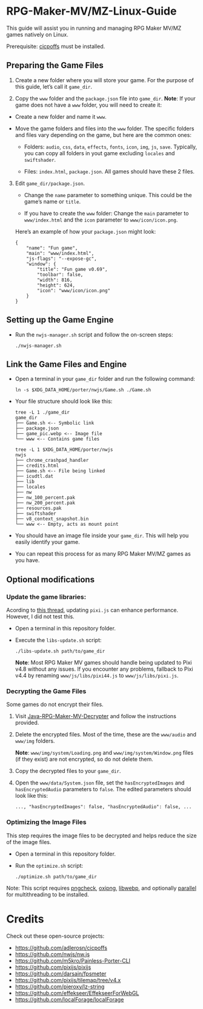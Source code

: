 # RPG-Maker-MV/MZ-Linux-Guide
This guide will assist you in running and managing RPG Maker MV/MZ games natively on Linux.

Prerequisite: [cicpoffs](https://github.com/adlerosn/cicpoffs) must be installed.

## Preparing the Game Files
1. Create a new folder where you will store your game. For the purpose of this guide, let’s call it `game_dir`.

2. Copy the `www` folder and the `package.json` file into `game_dir`.
    **Note**: If your game does not have a `www` folder, you will need to create it:
- Create a new folder and name it `www`.

- Move the game folders and files into the `www` folder. The specific folders and files vary depending on the game, but here are the common ones:
    - Folders: `audio`, `css`, `data`, `effects`, `fonts`, `icon`, `img`, `js`, `save`. Typically, you can copy all folders in yout game excluding `locales` and `swiftshader`.

    - Files: `index.html`, `package.json`. All games should have these 2 files.

3. Edit `game_dir/package.json`.
    - Change the `name` parameter to something unique. This could be the game’s name or `title`.

    - If you have to create the `www` folder: Change the `main` parameter to `www/index.html` and the `icon` parameter to `www/icon/icon.png`.

    Here’s an example of how your `package.json` might look:
    ```
    {
        "name": "Fun game",
        "main": "www/index.html",
        "js-flags": "--expose-gc",
        "window": {
            "title": "Fun game v0.69",
            "toolbar": false,
            "width": 816,
            "height": 624,
            "icon": "www/icon/icon.png"
        }
    }
    ```

## Setting up the Game Engine
- Run the `nwjs-manager.sh` script and follow the on-screen steps:
    ```
    ./nwjs-manager.sh
    ```

## Link the Game Files and Engine
- Open a terminal in your `game_dir` folder and run the following command:
    ```
    ln -s $XDG_DATA_HOME/porter/nwjs/Game.sh ./Game.sh
    ```

- Your file structure should look like this:
    ```
    tree -L 1 ./game_dir
    game_dir
    ├── Game.sh <-- Symbolic link
    ├── package.json
    ├── game_pic.webp <-- Image file
    └── www <-- Contains game files

    tree -L 1 $XDG_DATA_HOME/porter/nwjs
    nwjs
    ├── chrome_crashpad_handler
    ├── credits.html
    ├── Game.sh <-- File being linked
    ├── icudtl.dat
    ├── lib
    ├── locales
    ├── nw
    ├── nw_100_percent.pak
    ├── nw_200_percent.pak
    ├── resources.pak
    ├── swiftshader
    ├── v8_context_snapshot.bin
    └── www <-- Empty, acts as mount point
    ```

- You should have an image file inside your `game_dir`. This will help you easily identify your game.

- You can repeat this process for as many RPG Maker MV/MZ games as you have.

## Optional modifications

### Update the game libraries:
Acording to [this thread](https://forums.rpgmakerweb.com/index.php?threads/123317), updating `pixi.js` can enhance performance. However, I did not test this.

- Open a terminal in this repository folder.

- Execute the `libs-update.sh` script:
    ```
    ./libs-update.sh path/to/game_dir
    ```
    **Note**: Most RPG Maker MV games should handle being updated to Pixi v4.8 without any issues. If you encounter any problems, fallback to Pixi v4.4 by renaming `www/js/libs/pixi44.js` to `www/js/libs/pixi.js`.

### Decrypting the Game Files
Some games do not encrypt their files.

1. Visit [Java-RPG-Maker-MV-Decrypter](https://gitlab.com/Petschko/Java-RPG-Maker-MV-Decrypter#how-to-use) and follow the instructions provided.

2. Delete the encrypted files. Most of the time, these are the `www/audio` and `www/img` folders.

    **Note**: `www/img/system/Loading.png` and `www/img/system/Window.png` files (if they exist) are not encrypted, so do not delete them.

3. Copy the decrypted files to your `game_dir`.

4. Open the `www/data/System.json` file, set the `hasEncryptedImages` and `hasEncryptedAudio` parameters to `false`. The edited parameters should look like this:
    ```
    ..., "hasEncryptedImages": false, "hasEncryptedAudio": false, ...
    ```

### Optimizing the Image Files
This step requires the image files to be decrypted and helps reduce the size of the image files.

- Open a terminal in this repository folder.

- Run the `optimize.sh` script:
    ```
    ./optimize.sh path/to/game_dir
    ```

Note: This script requires [pngcheck](http://www.libpng.org/pub/png/apps/pngcheck.html), [oxipng](https://github.com/shssoichiro/oxipng), [libwebp](https://chromium.googlesource.com/webm/libwebp), and optionally [parallel](https://www.gnu.org/software/parallel) for multithreading to be installed.

# Credits
Check out these open-source projects:
- https://github.com/adlerosn/cicpoffs
- https://github.com/nwjs/nw.js
- https://github.com/m5kro/Painless-Porter-CLI
- https://github.com/pixijs/pixijs
- https://github.com/darsain/fpsmeter
- https://github.com/pixijs/tilemap/tree/v4.x
- https://github.com/pieroxy/lz-string
- https://github.com/effekseer/EffekseerForWebGL
- https://github.com/localForage/localForage
